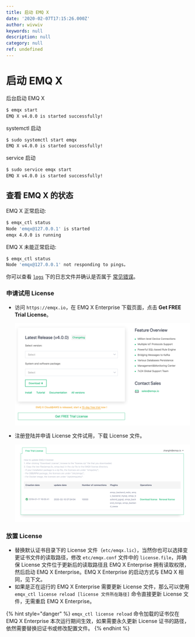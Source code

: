 ```yaml
---
title: 启动 EMQ X
date: '2020-02-07T17:15:26.000Z'
author: wivwiv
keywords: null
description: null
category: null
ref: undefined
---
```


# 启动 EMQ X

后台启动 EMQ X

```bash
$ emqx start
EMQ X v4.0.0 is started successfully!
```

systemctl 启动

```bash
$ sudo systemctl start emqx
EMQ X v4.0.0 is started successfully!
```

service 启动

```bash
$ sudo service emqx start
EMQ X v4.0.0 is started successfully!
```

## 查看 EMQ X 的状态

EMQ X 正常启动:

```bash
$ emqx_ctl status
Node 'emqx@127.0.0.1' is started
emqx 4.0.0 is running
```

EMQ X 未能正常启动:

```bash
$ emqx_ctl status
Node 'emqx@127.0.0.1' not responding to pings。
```

你可以查看 [`logs`](directory.md) 下的日志文件并确认是否属于 [常见错误](../faq-chang-jian-wen-ti/error.md)。

### 申请试用 License

* 访问 `https://emqx.io`，在 EMQ X Enterprise 下载页面，点击 **Get FREE Trial License**。

  ![](../.gitbook/assets/WX20200210-153301@2x.png)

* 注册登陆并申请 License 文件试用，下载 License 文件。

  ![](../.gitbook/assets/WX20200210-153822@2x.png)

### 放置 License

* 替换默认证书目录下的 License 文件（`etc/emqx.lic`），当然你也可以选择变更证书文件的读取路径，修改 `etc/emqx.conf` 文件中的 `license.file`，并确保 License 文件位于更新后的读取路径且 EMQ X Enterprise 拥有读取权限，然后启动 EMQ X Enterprise。EMQ X Enterprise 的启动方式与 EMQ X 相同，见下文。
* 如果是正在运行的 EMQ X Enterprise 需要更新 License 文件，那么可以使用 `emqx_ctl license reload [license 文件所在路径]` 命令直接更新 License 文件，无需重启 EMQ X Enterprise。

{% hint style="danger" %}
`emqx_ctl license reload` 命令加载的证书仅在 EMQ X Enterprise 本次运行期间生效，如果需要永久更新 License 证书的路径，依然需要替换旧证书或修改配置文件。
{% endhint %}


